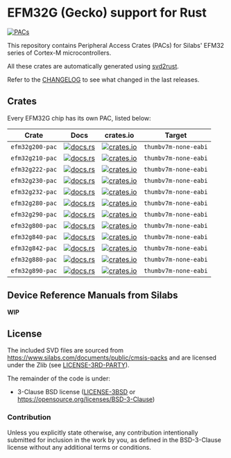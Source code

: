 # EFM32G (Gecko) support for Rust

[![PACs](https://github.com/efm32-rs/efm32g-pacs/actions/workflows/pacs.yml/badge.svg)](https://github.com/efm32-rs/efm32g-pacs/actions/workflows/pacs.yml)

This repository contains Peripheral Access Crates (PACs) for Silabs' EFM32 series of Cortex-M microcontrollers.

All these crates are automatically generated using [svd2rust](https://github.com/rust-embedded/svd2rust).

Refer to the [CHANGELOG](CHANGELOG.md) to see what changed in the last releases.

## Crates

Every EFM32G chip has its own PAC, listed below:

| Crate           | Docs                                                                                 | crates.io                                                                                                 | Target               |
|-----------------|--------------------------------------------------------------------------------------|-----------------------------------------------------------------------------------------------------------|----------------------|
| `efm32g200-pac` | [![docs.rs](https://docs.rs/efm32g200-pac/badge.svg)](https://docs.rs/efm32g200-pac) | [![crates.io](https://img.shields.io/crates/d/efm32g200-pac.svg)](https://crates.io/crates/efm32g200-pac) | `thumbv7m-none-eabi` |
| `efm32g210-pac` | [![docs.rs](https://docs.rs/efm32g210-pac/badge.svg)](https://docs.rs/efm32g210-pac) | [![crates.io](https://img.shields.io/crates/d/efm32g210-pac.svg)](https://crates.io/crates/efm32g210-pac) | `thumbv7m-none-eabi` |
| `efm32g222-pac` | [![docs.rs](https://docs.rs/efm32g222-pac/badge.svg)](https://docs.rs/efm32g222-pac) | [![crates.io](https://img.shields.io/crates/d/efm32g222-pac.svg)](https://crates.io/crates/efm32g222-pac) | `thumbv7m-none-eabi` |
| `efm32g230-pac` | [![docs.rs](https://docs.rs/efm32g230-pac/badge.svg)](https://docs.rs/efm32g230-pac) | [![crates.io](https://img.shields.io/crates/d/efm32g230-pac.svg)](https://crates.io/crates/efm32g230-pac) | `thumbv7m-none-eabi` |
| `efm32g232-pac` | [![docs.rs](https://docs.rs/efm32g232-pac/badge.svg)](https://docs.rs/efm32g232-pac) | [![crates.io](https://img.shields.io/crates/d/efm32g232-pac.svg)](https://crates.io/crates/efm32g232-pac) | `thumbv7m-none-eabi` |
| `efm32g280-pac` | [![docs.rs](https://docs.rs/efm32g280-pac/badge.svg)](https://docs.rs/efm32g280-pac) | [![crates.io](https://img.shields.io/crates/d/efm32g280-pac.svg)](https://crates.io/crates/efm32g280-pac) | `thumbv7m-none-eabi` |
| `efm32g290-pac` | [![docs.rs](https://docs.rs/efm32g290-pac/badge.svg)](https://docs.rs/efm32g290-pac) | [![crates.io](https://img.shields.io/crates/d/efm32g290-pac.svg)](https://crates.io/crates/efm32g290-pac) | `thumbv7m-none-eabi` |
| `efm32g800-pac` | [![docs.rs](https://docs.rs/efm32g800-pac/badge.svg)](https://docs.rs/efm32g800-pac) | [![crates.io](https://img.shields.io/crates/d/efm32g800-pac.svg)](https://crates.io/crates/efm32g800-pac) | `thumbv7m-none-eabi` |
| `efm32g840-pac` | [![docs.rs](https://docs.rs/efm32g840-pac/badge.svg)](https://docs.rs/efm32g840-pac) | [![crates.io](https://img.shields.io/crates/d/efm32g840-pac.svg)](https://crates.io/crates/efm32g840-pac) | `thumbv7m-none-eabi` |
| `efm32g842-pac` | [![docs.rs](https://docs.rs/efm32g842-pac/badge.svg)](https://docs.rs/efm32g842-pac) | [![crates.io](https://img.shields.io/crates/d/efm32g842-pac.svg)](https://crates.io/crates/efm32g842-pac) | `thumbv7m-none-eabi` |
| `efm32g880-pac` | [![docs.rs](https://docs.rs/efm32g880-pac/badge.svg)](https://docs.rs/efm32g880-pac) | [![crates.io](https://img.shields.io/crates/d/efm32g880-pac.svg)](https://crates.io/crates/efm32g880-pac) | `thumbv7m-none-eabi` |
| `efm32g890-pac` | [![docs.rs](https://docs.rs/efm32g890-pac/badge.svg)](https://docs.rs/efm32g890-pac) | [![crates.io](https://img.shields.io/crates/d/efm32g890-pac.svg)](https://crates.io/crates/efm32g890-pac) | `thumbv7m-none-eabi` |

## Device Reference Manuals from Silabs

**WIP**

## License

The included SVD files are sourced from https://www.silabs.com/documents/public/cmsis-packs and
are licensed under the Zlib (see [LICENSE-3RD-PARTY](LICENSE-3RD-PARTY-Zlib)).

The remainder of the code is under:

- 3-Clause BSD license ([LICENSE-3BSD](LICENSE-3BSD) or https://opensource.org/licenses/BSD-3-Clause)

### Contribution

Unless you explicitly state otherwise, any contribution intentionally submitted for inclusion in the
work by you, as defined in the BSD-3-Clause license without any additional terms or conditions.